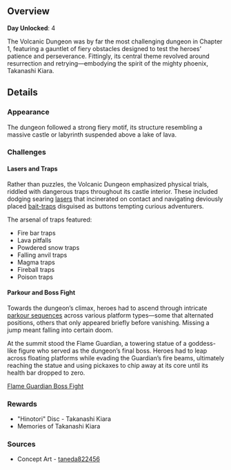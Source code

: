 <!-- title: Volcanic Dungeon -->
<!-- quote: It seems that I've been reduced to a fast-food chain owner -->
<!-- chapters: 0 -->
<!-- images: (Volcanic Dungeon's Entrance Overview #1), (Volcanic Dungeon's Entrance Overview #2), (Volcanic Dungeon Overview #1), (Volcanic Dungeon Overview #2), (Volcanic Dungeon Overview #3), (Volcanic Dungeon Overview #4), (Volcanic Dungeon Concept Art), (They all tried to swim in lava)-->
<!-- model: false -->

## Overview

**Day Unlocked**: 4

The Volcanic Dungeon was by far the most challenging dungeon in Chapter 1, featuring a gauntlet of fiery obstacles designed to test the heroes’ patience and perseverance. Fittingly, its central theme revolved around resurrection and retrying—embodying the spirit of the mighty phoenix, Takanashi Kiara.

## Details

### Appearance

The dungeon followed a strong fiery motif, its structure resembling a massive castle or labyrinth suspended above a lake of lava.

### Challenges

#### Lasers and Traps

Rather than puzzles, the Volcanic Dungeon emphasized physical trials, riddled with dangerous traps throughout its castle interior. These included dodging searing [lasers](https://www.youtube.com/live/N3v-MJXHQ0w?si=rFVQeKPLGv5Zumnz&t=6526) that incinerated on contact and navigating deviously placed [bait-traps](https://www.youtube.com/live/N3v-MJXHQ0w?si=8JvYnazYsw-n5I-I&t=7215) disguised as buttons tempting curious adventurers.

The arsenal of traps featured:

- Fire bar traps
- Lava pitfalls
- Powdered snow traps
- Falling anvil traps
- Magma traps
- Fireball traps
- Poison traps

#### Parkour and Boss Fight

Towards the dungeon’s climax, heroes had to ascend through intricate [parkour sequences](https://www.youtube.com/live/72SJQRQ7qi0?si=34q6OX2oqyM_n2rX&t=15634) across various platform types—some that alternated positions, others that only appeared briefly before vanishing. Missing a jump meant falling into certain doom.

At the summit stood the Flame Guardian, a towering statue of a goddess-like figure who served as the dungeon’s final boss. Heroes had to leap across floating platforms while evading the Guardian’s fire beams, ultimately reaching the statue and using pickaxes to chip away at its core until its health bar dropped to zero.

[Flame Guardian Boss Fight](#embed:https://www.youtube.com/live/72SJQRQ7qi0?si=UymqRZv4YuWyiCbi&t=15823)

### Rewards

- "Hinotori" Disc - Takanashi Kiara
- Memories of Takanashi Kiara

### Sources

- Concept Art - [taneda822456](https://x.com/taneda822456/status/1831263434736013607/photo/1)
